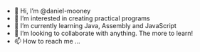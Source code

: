 - 👋 Hi, I’m @daniel-mooney
- 👀 I’m interested in creating practical programs
- 🌱 I’m currently learning Java, Assembly and JavaScript
- 💞️ I’m looking to collaborate with anything. The more to learn!
- 📫 How to reach me ...

<!---
daniel-mooney/daniel-mooney is a ✨ special ✨ repository because its `README.md` (this file) appears on your GitHub profile.
You can click the Preview link to take a look at your changes.
--->
